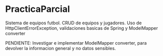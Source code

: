 # PracticaParcial
Sistema de equipos futbol. CRUD de equipos y jugadores. Uso de HttpClientErrorException, validaciones basicas de Spring y ModelMapper converter

PENDIENTE:
Investigar e implementar ModelMapper converter, para devolver la informacion general y no datos sensibles.

